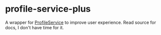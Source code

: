 # profile-service-plus
A wrapper for [ProfileService]() to improve user experience.
Read source for docs, I don't have time for it.
